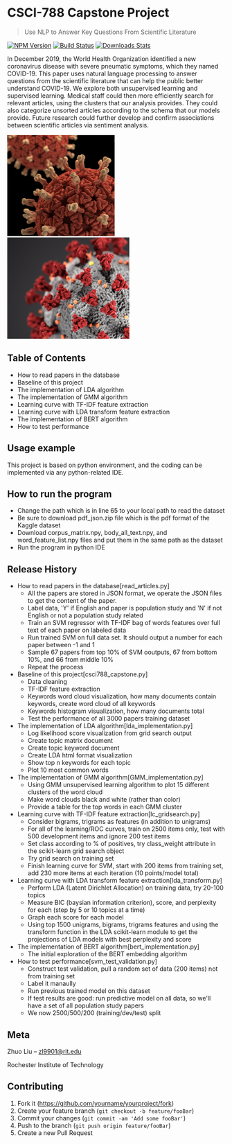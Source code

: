 # CSCI-788 Capstone Project
> Use NLP to Answer Key Questions From Scientific Literature

[![NPM Version][npm-image]][npm-url]
[![Build Status][travis-image]][travis-url]
[![Downloads Stats][npm-downloads]][npm-url]

In December 2019, the World Health Organization identified a new coronavirus disease with severe pneumatic symptoms, which they named COVID-19. This paper uses natural language processing to answer questions from the scientific literature that can help the public better understand COVID-19. We explore both unsupervised learning and supervised learning. Medical staff could then more efficiently search for relevant articles, using the clusters that our analysis provides. They could also categorize unsorted articles according to the schema that our models provide. Future research could further develop and confirm associations between scientific articles via sentiment analysis. 

![](header1.png)
![](header2.png)


## Table of Contents 
- How to read papers in the database
- Baseline of this project
- The implementation of LDA algorithm
- The implementation of GMM algorithm
- Learning curve with TF-IDF feature extraction
- Learning curve with LDA transform feature extraction
- The implementation of BERT algorithm
- How to test performance

## Usage example

This project is based on python environment, and the coding can be implemented via any python-related IDE.

## How to run the program
- Change the path which is in line 65 to your local path to read the dataset
- Be sure to download pdf_json.zip file which is the pdf format of the Kaggle dataset
- Download corpus_matrix.npy, body_all_text.npy, and word_feature_list.npy files and put them in the same path as the dataset
- Run the program in python IDE


## Release History

* How to read papers in the database[read_articles.py]
    * All the papers are stored in JSON format, we operate the JSON files to get the content of the paper. 
    * Label data, 'Y' if English and paper is population study and 'N' if not English or not a population study related
    * Train an SVM regressor with TF-IDF bag of words features over full text of each paper on labeled data
    * Run trained SVM on full data set. It should output a number for each paper between -1 and 1
    * Sample 67 papers from top 10% of SVM ooutputs, 67 from bottom 10%, and 66 from middle 10%
    * Repeat the process
* Baseline of this project[csci788_capstone.py]
    * Data cleaning
    * TF-IDF feature extraction
    * Keywords word cloud visualization, how many documents contain keywords, create word cloud of all keywords
    * Keywords histogram visualization, how many documents total
    * Test the performance of all 3000 papers training dataset
* The implementation of LDA algorithm[lda_implementation.py]
    * Log likelihood score visualization from grid search output
    * Create topic matrix document
    * Create topic keyword document
    * Create LDA html format visualization
    * Show top n keywords for each topic
    * Plot 10 most common words
* The implementation of GMM algorithm[GMM_implementation.py]
    * Using GMM unsupervised learning algorithm to plot 15 different clusters of the word cloud
    * Make word clouds black and white (rather than color)
    * Provide a table for the top words in each GMM cluster
* Learning curve with TF-IDF feature extraction[lc_gridsearch.py]
    * Consider bigrams, trigrams as features (in addition to unigrams)
    * For all of the learning/ROC curves, train on 2500 items only, test with 500 development items and ignore 200 test items
    * Set class according to % of positives, try class_weight attribute in the scikit-learn grid search object
    * Try grid search on training set
    * Finish learning curve for SVM, start with 200 items from training set, add 230 more items at each iteration (10 points/model total)
* Learning curve with LDA transform feature extraction[lda_transform.py]
    * Perform LDA (Latent Dirichlet Allocation) on training data, try 20-100 topics
    * Measure BIC (baysian information criterion), score, and perplexity for each (step by 5 or 10 topics at a time)
    * Graph each score for each model
    * Using top 1500 unigrams, bigrams, trigrams features and using the transform function in the LDA scikit-learn module to get the projections of LDA models with best perplexity and score
* The implementation of BERT algorithm[bert_implementation.py]
    * The initial exploration of the BERT embedding algorithm
* How to test performance[svm_test_validation.py]
    * Construct test validation, pull a random set of data (200 items) not from training set
    * Label it manaully
    * Run previous trained model on this dataset
    * If test results are good: run predictive model on all data, so we'll have a set of all population study papers
    * We now 2500/500/200 (training/dev/test) split

## Meta

Zhuo Liu  – zl9901@rit.edu

Rochester Institute of Technology


## Contributing

1. Fork it (<https://github.com/yourname/yourproject/fork>)
2. Create your feature branch (`git checkout -b feature/fooBar`)
3. Commit your changes (`git commit -am 'Add some fooBar'`)
4. Push to the branch (`git push origin feature/fooBar`)
5. Create a new Pull Request

<!-- Markdown link & img dfn's -->
[npm-image]: https://img.shields.io/npm/v/datadog-metrics.svg?style=flat-square
[npm-url]: https://npmjs.org/package/datadog-metrics
[npm-downloads]: https://img.shields.io/npm/dm/datadog-metrics.svg?style=flat-square
[travis-image]: https://img.shields.io/travis/dbader/node-datadog-metrics/master.svg?style=flat-square
[travis-url]: https://travis-ci.org/dbader/node-datadog-metrics
[wiki]: https://github.com/yourname/yourproject/wiki
